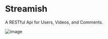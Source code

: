 # Streamish
A RESTful Api for Users, Videos, and Comments.

![image](https://user-images.githubusercontent.com/105568842/194598363-995bc443-db47-439e-a5f9-57054af322b7.png)


